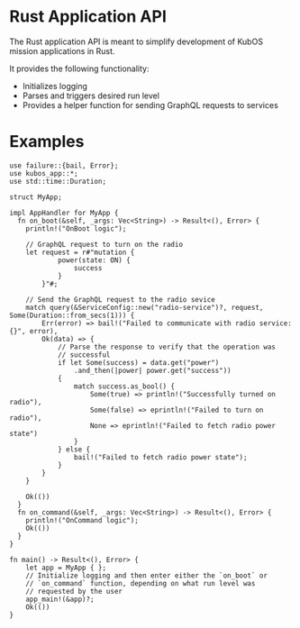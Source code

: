 # Rust Application API

The Rust application API is meant to simplify development of KubOS mission applications in Rust.

It provides the following functionality:

- Initializes logging
- Parses and triggers desired run level
- Provides a helper function for sending GraphQL requests to services

# Examples

```
use failure::{bail, Error};
use kubos_app::*;
use std::time::Duration;

struct MyApp;

impl AppHandler for MyApp {
  fn on_boot(&self, _args: Vec<String>) -> Result<(), Error> {
    println!("OnBoot logic");

    // GraphQL request to turn on the radio
    let request = r#"mutation {
            power(state: ON) {
                success
            }
        }"#;

    // Send the GraphQL request to the radio sevice
    match query(&ServiceConfig::new("radio-service")?, request, Some(Duration::from_secs(1))) {
        Err(error) => bail!("Failed to communicate with radio service: {}", error),
        Ok(data) => {
            // Parse the response to verify that the operation was
            // successful
            if let Some(success) = data.get("power")
                .and_then(|power| power.get("success"))
            {
                match success.as_bool() {
                    Some(true) => println!("Successfully turned on radio"),
                    Some(false) => eprintln!("Failed to turn on radio"),
                    None => eprintln!("Failed to fetch radio power state")
                }
            } else {
                bail!("Failed to fetch radio power state");
            }
        }
    }

    Ok(())
  }
  fn on_command(&self, _args: Vec<String>) -> Result<(), Error> {
    println!("OnCommand logic");
    Ok(())
  }
}

fn main() -> Result<(), Error> {
    let app = MyApp { };
    // Initialize logging and then enter either the `on_boot` or
    // `on_command` function, depending on what run level was
    // requested by the user
    app_main!(&app)?;
    Ok(())
}
```